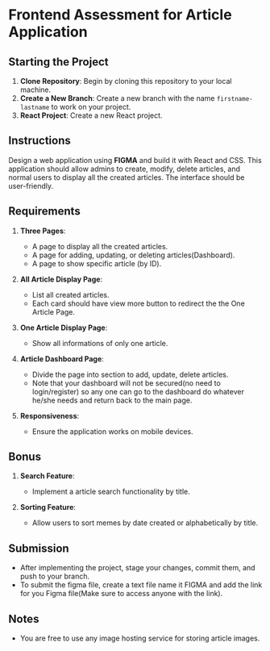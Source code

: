 # Frontend Assessment for Article Application

## Starting the Project

1. **Clone Repository**: Begin by cloning this repository to your local machine.
2. **Create a New Branch**: Create a new branch with the name `firstname-lastname` to work on your project.
3. **React Project**: Create a new React project.

## Instructions

Design a web application using **FIGMA** and build it with React and CSS. This application should allow admins to create, modify, delete articles, and normal users to display all the created articles. The interface should be user-friendly.

## Requirements

1. **Three Pages**:

   - A page to display all the created articles.
   - A page for adding, updating, or deleting articles(Dashboard).
   - A page to show specific article (by ID).

2. **All Article Display Page**:

   - List all created articles.
   - Each card should have view more button to redirect the the One Article Page.

3. **One Article Display Page**:

   - Show all informations of only one article.

4. **Article Dashboard Page**:

   - Divide the page into section to add, update, delete articles.
   - Note that your dashboard will not be secured(no need to login/register) so any one can go to the dashboard do whatever he/she needs and return back to the main page.

5. **Responsiveness**:

   - Ensure the application works on mobile devices.

## Bonus

1. **Search Feature**:

   - Implement a article search functionality by title.

2. **Sorting Feature**:
   - Allow users to sort memes by date created or alphabetically by title.

## Submission

- After implementing the project, stage your changes, commit them, and push to your branch.
- To submit the figma file, create a text file name it FIGMA and add the link for you Figma file(Make sure to access anyone with the link).

## Notes

- You are free to use any image hosting service for storing article images.
